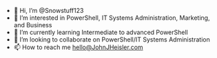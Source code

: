 - 👋 Hi, I’m @Snowstuff123
- 👀 I’m interested in PowerShell, IT Systems Administration, Marketing, and Business
- 🌱 I’m currently learning Intermediate to advanced PowerShell
- 💞️ I’m looking to collaborate on PowerShell/IT Systems Administration
- 📫 How to reach me hello@JohnJHeisler.com

<!---
Snowstuff123/Snowstuff123 is a ✨ special ✨ repository because its `README.md` (this file) appears on your GitHub profile.
You can click the Preview link to take a look at your changes.
--->
